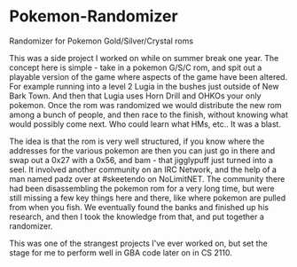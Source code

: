 Pokemon-Randomizer
==================

Randomizer for Pokemon Gold/Silver/Crystal roms

This was a side project I worked on while on summer break one year. The concept here is simple - take in a pokemon G/S/C rom, and spit out a playable version of the game where aspects of the game have been altered. For example running into a level 2 Lugia in the bushes just outside of New Bark Town. And then that Lugia uses Horn Drill and OHKOs your only pokemon. Once the rom was randomized we would distribute the new rom among a bunch of people, and then race to the finish, without knowing what would possibly come next. Who could learn what HMs, etc.. It was a blast.

The idea is that the rom is very well structured, if you know where the addresses for the various pokemon are then you can just go in there and swap out a 0x27 with a 0x56, and bam - that jigglypuff just turned into a seel. It involved another community on an IRC Network, and the help of a man named padz over at #skeetendo on NoLimitNET. The community there had been disassembling the pokemon rom for a very long time, but were still missing a few key things here and there, like where pokemon are pulled from when you fish. We eventually found the banks and finished up his research, and then I took the knowledge from that, and put together a randomizer.

This was one of the strangest projects I've ever worked on, but set the stage for me to perform well in GBA code later on in CS 2110.
